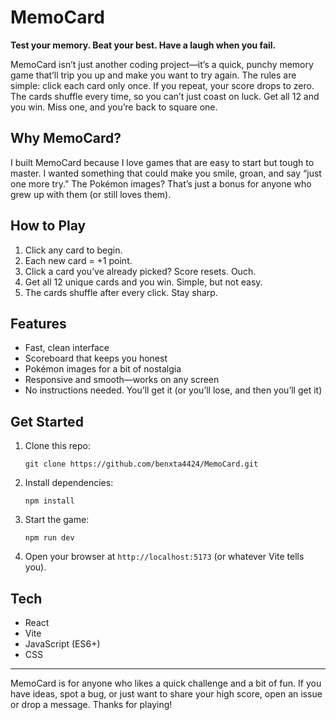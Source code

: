 
# MemoCard

**Test your memory. Beat your best. Have a laugh when you fail.**

MemoCard isn’t just another coding project—it’s a quick, punchy memory game that’ll trip you up and make you want to try again. The rules are simple: click each card only once. If you repeat, your score drops to zero. The cards shuffle every time, so you can’t just coast on luck. Get all 12 and you win. Miss one, and you’re back to square one.

## Why MemoCard?

I built MemoCard because I love games that are easy to start but tough to master. I wanted something that could make you smile, groan, and say “just one more try.” The Pokémon images? That’s just a bonus for anyone who grew up with them (or still loves them).

## How to Play

1. Click any card to begin.
2. Each new card = +1 point.
3. Click a card you’ve already picked? Score resets. Ouch.
4. Get all 12 unique cards and you win. Simple, but not easy.
5. The cards shuffle after every click. Stay sharp.

## Features

- Fast, clean interface
- Scoreboard that keeps you honest
- Pokémon images for a bit of nostalgia
- Responsive and smooth—works on any screen
- No instructions needed. You’ll get it (or you’ll lose, and then you’ll get it)

## Get Started

1. Clone this repo:
   ```
   git clone https://github.com/benxta4424/MemoCard.git
   ```
2. Install dependencies:
   ```
   npm install
   ```
3. Start the game:
   ```
   npm run dev
   ```
4. Open your browser at `http://localhost:5173` (or whatever Vite tells you).

## Tech

- React
- Vite
- JavaScript (ES6+)
- CSS

---

MemoCard is for anyone who likes a quick challenge and a bit of fun. If you have ideas, spot a bug, or just want to share your high score, open an issue or drop a message. Thanks for playing!
